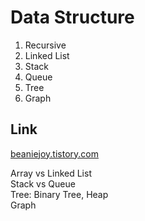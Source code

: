 # Data Structure
  
1. Recursive  
2. Linked List  
3. Stack  
4. Queue  
5. Tree  
6. Graph  
  
  
## Link
[beaniejoy.tistory.com](https://beaniejoy.tistory.com/)

Array vs Linked List  
Stack vs Queue  
Tree: Binary Tree, Heap  
Graph  
